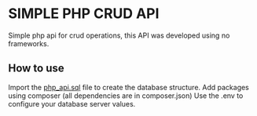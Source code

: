 # SIMPLE PHP CRUD API

Simple php api for crud operations, this API was developed using no frameworks.

## How to use

Import the [php_api.sql](#) file to create the database structure.
Add packages using composer (all dependencies are in composer.json)
Use the .env to configure your database server values.
